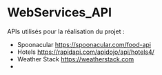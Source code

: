 # WebServices_API

APIs utilisés pour la réalisation du projet : 
  - Spoonacular https://spoonacular.com/food-api
  - Hotels https://rapidapi.com/apidojo/api/hotels4/
  - Weather Stack https://weatherstack.com
  - 
